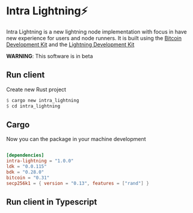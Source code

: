 # Intra Lightning⚡

Intra Lightning is a new lightning node implementation with focus in have new experience for users and node runners. It is built using the [Bitcoin Development Kit](https://bitcoindevkit.org) and the [Lightning Development Kit](https://lightningdevkit.org)

**WARNING**: This software is in beta

## Run client

Create new Rust project

```rust
$ cargo new intra_lightning
$ cd intra_lightning
```

## Cargo

Now you can the package in your machine development

```cargo.toml

[dependencies]
intra-lightning = "1.0.0"
ldk = "0.0.115"
bdk = "0.28.0"
bitcoin = "0.31"
secp256k1 = { version = "0.13", features = ["rand"] }
```

## Run client in Typescript

